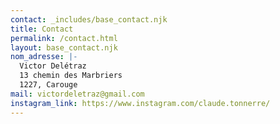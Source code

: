 ```yaml
---
contact: _includes/base_contact.njk
title: Contact
permalink: /contact.html
layout: base_contact.njk
nom_adresse: |-
  Victor Delétraz
  13 chemin des Marbriers
  1﻿227, Carouge
mail: victordeletraz@gmail.com
instagram_link: https://www.instagram.com/claude.tonnerre/
---
```

